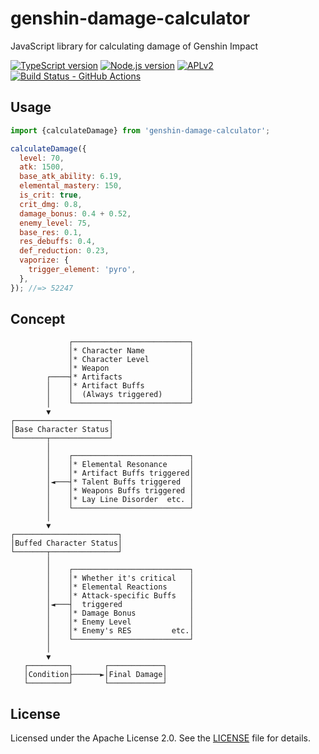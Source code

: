 # genshin-damage-calculator

JavaScript library for calculating damage of Genshin Impact

[![TypeScript version][ts-badge]][typescript-5-1]
[![Node.js version][nodejs-badge]][nodejs]
[![APLv2][license-badge]][license]
[![Build Status - GitHub Actions][gha-badge]][gha-ci]

## Usage

```javascript
import {calculateDamage} from 'genshin-damage-calculator';

calculateDamage({
  level: 70,
  atk: 1500,
  base_atk_ability: 6.19,
  elemental_mastery: 150,
  is_crit: true,
  crit_dmg: 0.8,
  damage_bonus: 0.4 + 0.52,
  enemy_level: 75,
  base_res: 0.1,
  res_debuffs: 0.4,
  def_reduction: 0.23,
  vaporize: {
    trigger_element: 'pyro',
  },
}); //=> 52247
```

## Concept

```
             ┌──────────────────────────┐
             │* Character Name          │
             │* Character Level         │
             │* Weapon                  │
        ┌────┤* Artifacts               │
        │    │* Artifact Buffs          │
        │    │  (Always triggered)      │
        │    └──────────────────────────┘
        ▼
┌─────────────────────┐
│Base Character Status│
└───────┬─────────────┘
        │
        │    ┌──────────────────────────┐
        │    │* Elemental Resonance     │
        │    │* Artifact Buffs triggered│
        │◄───┤* Talent Buffs triggered  │
        │    │* Weapons Buffs triggered │
        │    │* Lay Line Disorder  etc. │
        │    └──────────────────────────┘
        │
        ▼
┌───────────────────────┐
│Buffed Character Status│
└───────┬───────────────┘
        │
        │    ┌──────────────────────────┐
        │    │* Whether it's critical   │
        │    │* Elemental Reactions     │
        │    │* Attack-specific Buffs   │
        │◄───┤  triggered               │
        │    │* Damage Bonus            │
        │    │* Enemy Level             │
        │    │* Enemy's RES         etc.│
        │    └──────────────────────────┘
        │
        ▼
   ┌─────────┐       ┌────────────┐
   │Condition├──────►│Final Damage│
   └─────────┘       └────────────┘
```

## License

Licensed under the Apache License 2.0. See the [LICENSE](https://github.com/hakatashi/genshin-damage-calculator/blob/main/LICENSE) file for details.

[ts-badge]: https://img.shields.io/badge/TypeScript-5.1-blue.svg
[nodejs-badge]: https://img.shields.io/badge/Node.js->=%2018.12-blue.svg
[nodejs]: https://nodejs.org/dist/latest-v18.x/docs/api/
[gha-badge]: https://github.com/hakatashi/genshin-damage-calculator/actions/workflows/nodejs.yml/badge.svg
[gha-ci]: https://github.com/hakatashi/genshin-damage-calculator/actions/workflows/nodejs.yml
[typescript]: https://www.typescriptlang.org/
[typescript-5-1]: https://devblogs.microsoft.com/typescript/announcing-typescript-5-1/
[license-badge]: https://img.shields.io/badge/license-Apache2.0-blue.svg
[license]: https://github.com/hakatashi/genshin-damage-calculator/blob/main/LICENSE
[sponsor-badge]: https://img.shields.io/badge/♥-Sponsor-fc0fb5.svg
[sponsor]: https://github.com/sponsors/jsynowiec
[jest]: https://facebook.github.io/jest/
[eslint]: https://github.com/eslint/eslint
[wiki-js-tests]: https://github.com/hakatashi/genshin-damage-calculator/wiki/Unit-tests-in-plain-JavaScript
[prettier]: https://prettier.io
[volta]: https://volta.sh
[volta-getting-started]: https://docs.volta.sh/guide/getting-started
[volta-tomdale]: https://twitter.com/tomdale/status/1162017336699838467?s=20
[gh-actions]: https://github.com/features/actions
[repo-template-action]: https://github.com/hakatashi/genshin-damage-calculator/generate
[esm]: https://developer.mozilla.org/en-US/docs/Web/JavaScript/Guide/Modules
[sindresorhus-esm]: https://gist.github.com/sindresorhus/a39789f98801d908bbc7ff3ecc99d99c
[nodejs-esm]: https://nodejs.org/docs/latest-v16.x/api/esm.html
[ts47-esm]: https://devblogs.microsoft.com/typescript/announcing-typescript-5-1/#esm-nodejs
[editorconfig]: https://editorconfig.org

